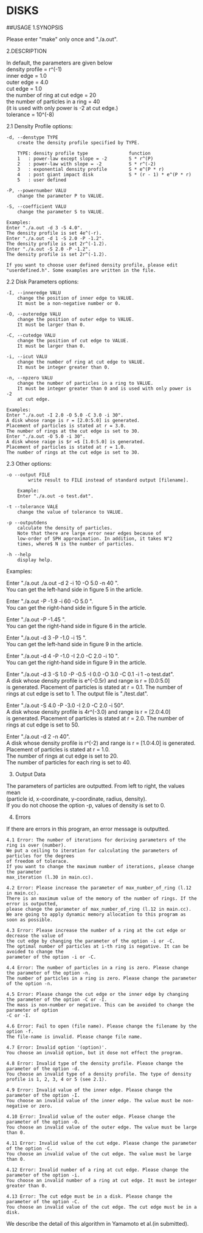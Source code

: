 # DISKS

##USAGE
1.SYNOPSIS  

Please enter "make" only once and "./a.out".  


2.DESCRIPTION  

In default, the parameters are given below  
	density profile = r^(-1)  
	inner edge = 1.0  
	outer edge = 4.0  
	cut   edge = 1.0  
	the number of ring at cut edge = 20   
	the number of particles in a ring = 40  
	(it is used with only power is -2 at cut edge.)  
	tolerance = 10^(-8)  

	
2.1 Density Profile options:  
	
	-d, --denstype TYPE  
		create the density profile specified by TYPE.  

		TYPE: density profile type               function  
		1   : power-law except slope = -2        S * r^(P)  
		2   : power-law with slope = -2          S * r^(-2)  
		3   : exponential density profile        S * e^(P * r)  
		4   : post giant impact disk             S * (r - 1) * e^(P * r)  
		5   : user defined  

	-P, --powernumber VALU  
		change the parameter P to VALUE.  

	-S, --coefficient VALU  
		change the parameter S to VALUE.  

	Examples:  
	Enter "./a.out -d 3 -S 4.0".  
	The density profile is set 4e^(-r).  
	Enter "./a.out -d 1 -S 2.0 -P -1.2".  
	The density profile is set 2r^(-1.2).  
	Enter "./a.out -S 2.0 -P -1.2".  
	The density profile is set 2r^(-1.2).  

	If you want to choose user defined density profile, please edit  
	"userdefined.h". Some examples are written in the file.  
	
	
2.2 Disk Parameters options:  

	-I, --inneredge VALU  
		change the position of inner edge to VALUE.  
		It must be a non-negative number or 0.  

	-O, --outeredge VALU  
		change the position of outer edge to VALUE.  
		It must be larger than 0.  

	-C, --cutedge VALU  
		change the position of cut edge to VALUE.   
		It must be larger than 0.  

	-i, --icut VALU  
		change the number of ring at cut edge to VALUE.  
		It must be integer greater than 0.  

	-n, --npzero VALU  
		change the number of particles in a ring to VALUE.  
		It must be integer greater than 0 and is used with only power is -2 
		at cut edge.  

	Examples:  
	Enter "./a.out -I 2.0 -O 5.0 -C 3.0 -i 30".  
	A disk whose range is r = [2.0:5.0] is generated.  
	Placement of particles is stated at r = 3.0.  
	The number of rings at the cut edge is set to 30.  
	Enter "./a.out -O 5.0 -i 30".  
	A disk whose raige is $r =$ [1.0:5.0] is generated.  
	Placement of particles is stated at r = 1.0.  
	The number of rings at the cut edge is set to 30.  


2.3 Other options:  
	 
	-o --output FILE
        	write result to FILE instead of standard output [filename].  
	
		Example:  
		Enter "./a.out -o test.dat".  

	-t --tolerance VALE  
		change the value of tolerance to VALUE.  
	
	-p --outputdens  
		calculate the density of particles.  
		Note that there are large error near edges because of   
		low-order of SPH approximation. In addition, it takes N^2  
		times, where$ N is the number of particles.  

	-h --help  
		display help.  

Examples:  

Enter "./a.out ./a.out -d 2 -i 10 -O 5.0 -n 40 ".  
You can get the left-hand side in figure 5 in the article.  

Enter "./a.out -P -1.9 -i 60 -O 5.0 ".  
You can get the right-hand side in figure 5 in the article.  

Enter "./a.out -P -1.45 ".  
You can get the right-hand side in figure 6 in the article.  

Enter "./a.out -d 3 -P -1.0 -i 15 ".  
You can get the left-hand side in figure 9 in the article.  

Enter "./a.out -d 4 -P -1.0 -I 2.0 -C 2.0 -i 10 ".  
You can get the right-hand side in figure 9 in the article.  

Enter "./a.out -d 3 -S 1.0 -P -0.5 -I 0.0 -O 3.0 -C 0.1 -i 1 -o test.dat".  
A disk whose density profile is e^(-0.5r) and range is r = [0.0:5.0]  
is generated. Placement of particles is stated at r = 0.1. The number of  
rings at cut edge is set to 1. The output file is "./test.dat".  

Enter "./a.out -S 4.0 -P -3.0 -I 2.0 -C 2.0 -i 50".  
A disk whose density profile is 4r^(-3.0) and range is r = [2.0:4.0]  
is generated. Placement of particles is stated at r = 2.0. The number of  
rings at cut edge is set to 50.  

Enter "./a.out -d 2 -n 40".  
A disk whose density profile is r^(-2) and range is r = [1.0:4.0] is generated.  
Placement of particles is stated at r = 1.0.  
The number of rings at cut edge is set to 20.  
The number of particles for each ring is set to 40.  


3. Output Data  

The parameters of particles are outputted. From left to right, the values mean  
(particle id, x-coordinate, y-coordinate, radius, density).  
If you do not choose the option -p, values of density is set to 0.  


4. Errors  

If there are errors in this program, an error message is outputted.  
	
	4.1 Error: The number of iterations for deriving parameters of the ring is over (number).  
	We put a ceiling to iteration for calculating the parameters of particles for the degrees 
	of freedom of tolerace.  
	If you want to change the maximum number of iterations, please change the parameter 
	max_iteration (l.30 in main.cc).
	
	4.2 Error: Please increase the parameter of max_number_of_ring (l.12 in main.cc).
	There is an maximum value of the memory of the number of rings. If the error is outputted, 
	please change the parameter of max_number_of_ring (l.12 in main.cc).
	We are going to apply dynamic memory allocation to this program as soon as possible.
	
	4.3 Error: Please increase the number of a ring at the cut edge or decrease the value of  
	the cut edge by changing the parameter of the option -i or -C.  
	The optimal number of particles at i-th ring is negative. It can be avoided to change the 
	parameter of the option -i or -C.  

	4.4 Error: The number of particles in a ring is zero. Please change the parameter of the option -n.  
	The number of particles in a ring is zero. Please change the parameter of the option -n.  
	
	4.5 Error: Please change the cut edge or the inner edge by changing the parameter of the option -C or -I.  
	The mass is non-number or negative. This can be avoided to change the parameter of option 
	-C or -I.  
		
	4.6 Error: Fail to open (file name). Please change the filename by the option -f.  
	The file-name is invalid. Please change file name.  
	
	4.7 Error: Invalid option '(option)'.  
	You choose an invalid option, but it dose not effect the program.  
	
	4.8 Error: Invalid type of the density profile. Please change the parameter of the option -d.  
	You choose an invalid type of a density profile. The type of density profile is 1, 2, 3, 4 or 5 (see 2.1).  
	
	4.9 Error: Invalid value of the inner edge. Please change the parameter of the option -I.  
	You choose an invalid value of the inner edge. The value must be non-negative or zero.  

	4.10 Error: Invalid value of the outer edge. Please change the parameter of the option -O.  
	You choose an invalid value of the outer edge. The value must be large than 0.  

	4.11 Error: Invalid value of the cut edge. Please change the parameter of the option -C.  
	You choose an invalid value of the cut edge. The value must be large than 0.  

	4.12 Error: Invalid number of a ring at cut edge. Please change the parameter of the option -i.  
	You choose an invalid number of a ring at cut edge. It must be integer greater than 0.  

	4.13 Error: The cut edge must be in a disk. Please change the parameter of the option -C.  
	You choose an invalid value of the cut edge. The cut edge must be in a disk.   

We describe the detail of this algorithm in Yamamoto et al.(in submitted).  


